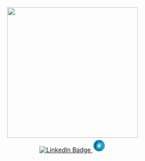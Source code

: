 <div align="center">
<img src=".gifs/666_2.gif" width="300" height="300"> <br>
<div id="badges">
  <a href="www.linkedin.com/in/dyachuk-roman">
  <img src="https://img.shields.io/badge/LinkedIn-blue?style=for-the-badge&logo=linkedin&logoColor=white" alt="LinkedIn Badge"/>
  </a>
  <a href="www.linkedin.com/in/dyachuk-roman">
  <img src="gifs/1.gif" width="30" height="30" alt="LinkedIn Badge"/>
  </a>
</div>
</div>


<!--
<div id="all_gif">
<div align="left">
<img src=".gifs//222.gif" width="100" height="100">
<img src=".gifs//10_1.gif" width="100" height="100">
<img src=".gifs//11.gif" width="100" height="100">
</div>
<div>
<img src=".gifs//123.gif" width="100" height="100">
<img src=".gifs//133.gif" width="100" height="100">
<img src=".gifs//6.gif" width="100" height="100">
</div>
<div>
<img src=".gifs//yy3.gif" width="100" height="100">
</div>
</div>

-->
